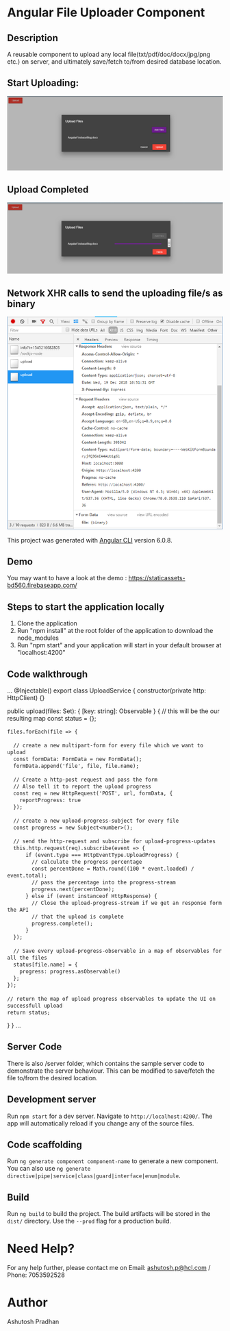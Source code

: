 # Angular File Uploader Component

## Description
A reusable component to upload any local file(txt/pdf/doc/docx/jpg/png etc.) on server, and ultimately save/fetch to/from desired database location.

## Start Uploading:
![alt text](https://github.com/AshuHCL/angular-file-upload-component/blob/master/assets/startUploading.PNG)

## Upload Completed
![alt text](https://github.com/AshuHCL/angular-file-upload-component/blob/master/assets/endUploading.PNG)

## Network XHR calls to send the uploading file/s as binary
![alt text](https://github.com/AshuHCL/angular-file-upload-component/blob/master/assets/NetworkRequest.PNG)

This project was generated with [Angular CLI](https://github.com/angular/angular-cli) version 6.0.8.

## Demo
You may want to have a look at the demo : https://staticassets-bd560.firebaseapp.com/

## Steps to start the application locally
1. Clone the application
2. Run "npm install" at the root folder of the application to download the node_modules
3. Run "npm start" and your application will start in your default browser at "localhost:4200"

## Code walkthrough
...
@Injectable()
export class UploadService {
  constructor(private http: HttpClient) {}

  public upload(files: Set<File>): { [key: string]: Observable<number> } {
    // this will be the our resulting map
    const status = {};

    files.forEach(file => {
      
      // create a new multipart-form for every file which we want to upload
      const formData: FormData = new FormData();
      formData.append('file', file, file.name);

      // Create a http-post request and pass the form
      // Also tell it to report the upload progress
      const req = new HttpRequest('POST', url, formData, {
        reportProgress: true
      });

      // create a new upload-progress-subject for every file
      const progress = new Subject<number>();

      // send the http-request and subscribe for upload-progress-updates
      this.http.request(req).subscribe(event => {
          if (event.type === HttpEventType.UploadProgress) {
            // calculate the progress percentage
            const percentDone = Math.round((100 * event.loaded) / event.total);
            // pass the percentage into the progress-stream
            progress.next(percentDone);
          } else if (event instanceof HttpResponse) {
            // Close the upload-progress-stream if we get an response form the API
            // that the upload is complete
            progress.complete();
          }
      });

      // Save every upload-progress-observable in a map of observables for all the files
      status[file.name] = {
        progress: progress.asObservable()
      };
    });

    // return the map of upload progress observables to update the UI on successfull upload
    return status;
  }
}
...
## Server Code
There is also /server folder, which contains the sample server code to demonstrate the server behaviour. This can be modified to save/fetch the file to/from the desired location.

## Development server
Run `npm start` for a dev server. Navigate to `http://localhost:4200/`. The app will automatically reload if you change any of the source files.

## Code scaffolding
Run `ng generate component component-name` to generate a new component. You can also use `ng generate directive|pipe|service|class|guard|interface|enum|module`.

## Build
Run `ng build` to build the project. The build artifacts will be stored in the `dist/` directory. Use the `--prod` flag for a production build.

# Need Help?
For any help further, please contact me on Email: ashutosh.p@hcl.com / Phone: 7053592528

# Author
Ashutosh Pradhan
